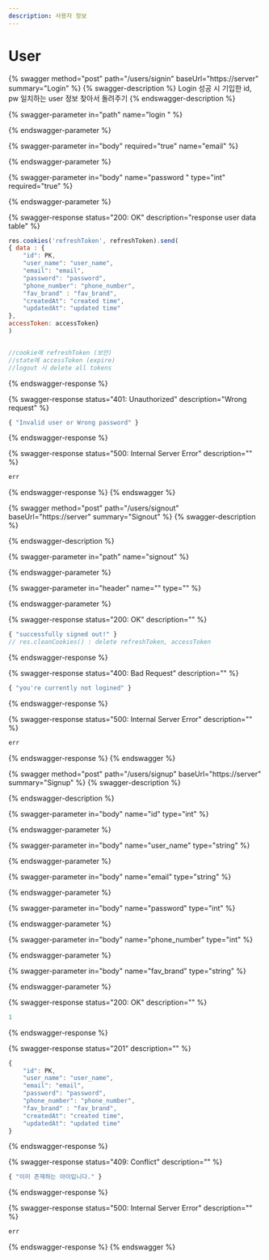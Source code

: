 ```yaml
---
description: 사용자 정보
---
```


# User

{% swagger method="post" path="/users/signin" baseUrl="https://server" summary="Login" %}
{% swagger-description %}
Login 성공 시 기입한 id, pw 일치하는 user 정보 찾아서 돌려주기
{% endswagger-description %}

{% swagger-parameter in="path" name="login " %}

{% endswagger-parameter %}

{% swagger-parameter in="body" required="true" name="email" %}

{% endswagger-parameter %}

{% swagger-parameter in="body" name="password " type="int" required="true" %}

{% endswagger-parameter %}

{% swagger-response status="200: OK" description="response user data table" %}
```javascript
res.cookies('refreshToken', refreshToken).send(
{ data : {
    "id": PK,
    "user_name": "user_name",
    "email": "email",
    "password": "password",
    "phone_number": "phone_number",
    "fav_brand" : "fav_brand",
    "createdAt": "created time",
    "updatedAt": "updated time"
},
accessToken: accessToken}
)


//cookie에 refreshToken (보안)
//state에 accessToken (expire)
//logout 시 delete all tokens

```
{% endswagger-response %}

{% swagger-response status="401: Unauthorized" description="Wrong request" %}
```javascript
{ "Invalid user or Wrong password" }
```
{% endswagger-response %}

{% swagger-response status="500: Internal Server Error" description="" %}
```javascript
err
```
{% endswagger-response %}
{% endswagger %}

{% swagger method="post" path="/users/signout" baseUrl="https://server" summary="Signout" %}
{% swagger-description %}

{% endswagger-description %}

{% swagger-parameter in="path" name="signout" %}

{% endswagger-parameter %}

{% swagger-parameter in="header" name="" type="" %}

{% endswagger-parameter %}

{% swagger-response status="200: OK" description="" %}
```javascript
{ "successfully signed out!" }
// res.cleanCookies() : delete refreshToken, accessToken
```
{% endswagger-response %}

{% swagger-response status="400: Bad Request" description="" %}
```javascript
{ "you're currently not logined" }
```
{% endswagger-response %}

{% swagger-response status="500: Internal Server Error" description="" %}
```javascript
err
```
{% endswagger-response %}
{% endswagger %}

{% swagger method="post" path="/users/signup" baseUrl="https://server" summary="Signup" %}
{% swagger-description %}

{% endswagger-description %}

{% swagger-parameter in="body" name="id" type="int" %}

{% endswagger-parameter %}

{% swagger-parameter in="body" name="user_name" type="string" %}

{% endswagger-parameter %}

{% swagger-parameter in="body" name="email" type="string" %}

{% endswagger-parameter %}

{% swagger-parameter in="body" name="password" type="int" %}

{% endswagger-parameter %}

{% swagger-parameter in="body" name="phone_number" type="int" %}

{% endswagger-parameter %}

{% swagger-parameter in="body" name="fav_brand" type="string" %}

{% endswagger-parameter %}

{% swagger-response status="200: OK" description="" %}
```javascript
1
```
{% endswagger-response %}

{% swagger-response status="201" description="" %}
```javascript
{
    "id": PK,
    "user_name": "user_name",
    "email": "email",
    "password": "password",
    "phone_number": "phone_number",
    "fav_brand" : "fav_brand",
    "createdAt": "created time",
    "updatedAt": "updated time"
}
```
{% endswagger-response %}

{% swagger-response status="409: Conflict" description="" %}
```javascript
{ "이미 존재하는 아이입니다." }
```
{% endswagger-response %}

{% swagger-response status="500: Internal Server Error" description="" %}
```javascript
err
```
{% endswagger-response %}
{% endswagger %}

